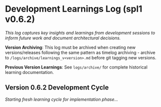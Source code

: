 # Development Learnings Log (spl1 v0.6.2)

*This log captures key insights and learnings from development sessions to inform future work and document architectural decisions.*

**Version Archiving**: This log must be archived when creating new versions/releases following the same pattern as timelog archiving - archive to `/logs/archive/learnings_v<version>.md` before git tagging new versions.

**Previous Version Learnings**: See `logs/archive/` for complete historical learning documentation.

## Version 0.6.2 Development Cycle

*Starting fresh learning cycle for implementation phase...*